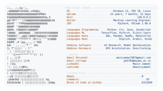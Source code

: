 <picture>
  <source srcset="https://raw.githubusercontent.com/mmazinjameel/mmazinjameel/main/dark_mode.svg?v=1750184095" media="(prefers-color-scheme: dark)">
  <img src="https://raw.githubusercontent.com/mmazinjameel/mmazinjameel/main/light_mode.svg?v=1750184095">
</picture>
